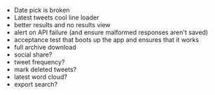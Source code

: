- Date pick is broken
- Latest tweets cool line loader
- better results and no results view
- alert on API failure (and ensure malformed responses aren't saved)
- acceptance test that boots up the app and ensures that it works
- full archive download
- social share?
- tweet frequency?
- mark deleted tweets?
- latest word cloud?
- export search?
